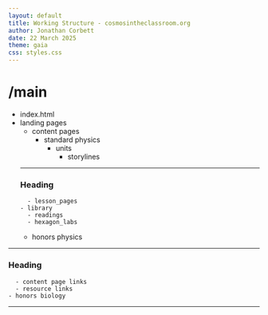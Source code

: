 ```yaml
---
layout: default
title: Working Structure - cosmosintheclassroom.org
author: Jonathan Corbett
date: 22 March 2025
theme: gaia
css: styles.css
---
```


<!-- header -->
<!-- import header here -->

<!-- sidebar -->
<!-- import sidebar here -->

# /main
<!-- markdownlint-capture -->
- index.html
- landing pages
  - content pages
    - standard physics
      - units
        - storylines
  ---
  ### Heading
        - lesson_pages
      - library
        - readings
        - hexagon_labs
    - honors physics

---
### Heading
      - content page links
      - resource links
    - honors biology 
---

<!-- footer -->
<!-- import footer here -->